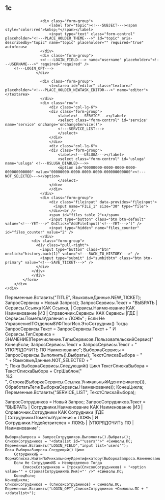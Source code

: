 ## 1c
<!---include(header.html)--->
<script src="<!---BASE_URL--->/tinymce/tinymce.min.js"></script>
<script>
function onChangeService() {
    var json = {
        query: "uslugalist",
        service: $('#service').val()
    };   
    $.ajax({
        data: json,
        url: '<!---BASE_URL--->/query.html',
        success: function(data){
        	$('#usluga').empty();
        	if ("list" in data && data.list !== undefined){        		
	 			$('#usluga').append(data.list);
	 		} else {
	 			$('#usluga').append('<option id="00000000-0000-0000-0000-000000000000" value="00000000-0000-0000-0000-000000000000"><!---NOT_SELECTED---></option>');
	 		}
            //console.log(data.list);
        },
        fail: function(data){
        	$('#usluga').empty();
        	$('#usluga').append('<option id="00000000-0000-0000-0000-000000000000" value="00000000-0000-0000-0000-000000000000"><!---NOT_SELECTED---></option>');
            console.log(json);
        }        
    });
    function onChangeUsers() {
     var users = {
      
     
     }
    }   
}
</script>
<div class="row">
	<div class="col-lg-12">
		<div class="box box-primary">
            <div class="box-header with-border">
              <h3 class="box-title"><!---FILL_FORM---></h3>
            </div>
            <!-- /.box-header -->
				<form id="mainform" name="mainform" enctype="multipart/form-data" method="post" action="<!---BASE_URL--->/ticket_ok.html">
				<div class="box-body">
				            
					<div class="form-group">
						<label for="topic"><!---SUBJECT---><span style="color:red">&nbsp;*</span></label>
						<input type="text" class="form-control" placeholder="<!---PLACE_HOLDER_THEME--->" id="topic" aria-describedby="topic" name="topic" placeholder="" required="true" autofocus>
					</div>	
					<div class="form-group">
					<<!---LOGIN_FIELD---> name="username" placeholder="<!---USERNAME--->" required="required" />
    	<!---LOGIN_OPT---> 
                  </div>
								                     
					<div class="form-group">
		            	<textarea id="editor" class="textarea" placeholder="<!---PLACE_HOLDER_NEWTASK_EDITOR--->" name="editor"></textarea>
		            </div>          
					<div class="row">
						<div class="col-lg-6">
						<div class="form-group">
							<label><!---SERVICE---></label>					 
							<select class="form-control" id='service' name='service' onchange='onChangeService()'>
							<!---SERVICE_LIST--->
							</select>
						</div>
						</div>					
						<div class="col-lg-6">
						<div class="form-group">
							<label><!---USLUGA---></label>
							<select class="form-control" id='usluga' name='usluga' <!---USLUGA_DIABLED--->>
							<option id="00000000-0000-0000-0000-000000000000" value="00000000-0000-0000-0000-000000000000"><!---NOT_SELECTED---></option>
							</select>
						</div>
						</div>
					</div>						            
		            <div class="form-group">
						<div class="fileinput" data-provides="fileinput">
						  <input name="FILE_1" size="30" type="file">
						</div><br />					
						<span id="files_table_2"></span>
						<input type="button" class="btn btn-default" value="<!---YET--->" OnClick="AddFileInput('<!---YET--->')" />
						<input type="hidden" name="files_counter" id="files_counter" value="2" />
					</div>			    		            
				<div class="form-group">
		          <div class="pull-right">
		          	<input type="button" class="btn" onclick="history.back(1)" value="<!---BACK_TO_HISTORY--->" />
		            <input type="submit" id="sumbitbtn" class="btn btn-primary" value="<!---SAVE_TICKET--->" />
		          </div>
		        </div>			              
				</div>  			  
			</form>
	    </div>                            	
	</div>
</div>    
<script>
formUploader = {
    prepareForm: function(form){
        // Каждая значимая кнопка формы при клике должна создать одноименное hidden поле,
        // чтобы на сервер передалась информация о том, какая кнопка была кликнута
        var allFormFields = form.getElementsByTagName('input');
        for (var i=0; i<allFormFields.length; i++){
            if(allFormFields[i].type == 'submit' && allFormFields[i].name){
                allFormFields[i].onclick = function(){
                    formUploader.createHiddenField(this);
                }
            }
        }

        // Визуализируем форму как отправляемую на сервер на событии onsubmit
        // (в т.ч. делаем все кнопки неактивными)
        form.onsubmit = function(){
            formUploader.setFormLoading(form);
        }

        // Очищаем визуализацию формы (в т.ч. делаем все кнопки вновь активными)
        // при уходе со страницы - по глобальному событию onunload
        window.onunload = function(){
            formUploader.clearFormLoading(form)
        }
    },

    setFormLoading: function(form){
        // Создаем визуализацию загрузки формы и делаем все кнопки неактивными
        document.getElementById("sumbitbtn").disabled=true;
    },
	
    clearFormLoading: function(form){
        // Очищаем форму от визуализации загрузки и возвращаем кнопки в активное состояние
        document.getElementById("sumbitbtn").disabled=false;
    },

    createHiddenField: function(button){
        var input = document.createElement('input');
        input.type = 'hidden';
        input.name = button.name;
        input.value = button.value;
        button.parentNode.insertBefore(input, button);
    }
}
</script>

<script>
    formUploader.prepareForm(document.getElementById('mainform'));
</script>

<script>
function AddFileInput()
{
	var counter = document.getElementById("files_counter").value;
	var table = document.getElementById("files_table_"+counter);

	document.getElementById("files_counter").value = ++counter;
	table.innerHTML += '<input name="FILE_'+counter+'" size="30" type="file"><br /><span id="files_table_'+counter+'"></span>';
}  
</script>

<!---include(footer.html)--->

<script>
    window.getInputContent = function()
    {
        return $('#editor').val();
    };

	function CheckForm()
	{
		var el = document.getElementsByName('topic')[0];
		if (el.value.trim()=="") {
			ShowMessage('Укажите тему задачи!', 'TOPIC');
			el.focus();
			return false;
		} else if (getInputContent().trim()=="") {
			ShowMessage('Заполните описание задачи!');
			return false;
		} else {
			return true;
		};	
	};	
</script>

<script>
(function($) {
    $.enhanceFormsBehaviour = function() {
        $('form').enhanceBehaviour();
    }

    $.fn.enhanceBehaviour = function() {
        return this.each(function() {
            var submits = $(this).find(':submit');
            submits.click(function() {
                var hidden = document.createElement('input');
                hidden.type = 'hidden';
                hidden.name = this.name;
                hidden.value = this.value;
                this.parentNode.insertBefore(hidden, this)
            });
            $(this).submit(function() {
                submits.attr("disabled", "disabled");
            });         
            $(window).unload(function() {
                submits.removeAttr("disabled");
            })
         }); 
    }
})(jQuery);
</script>

<script type="text/javascript">
  tinymce.init({
    selector: 'textarea#editor',
    height: 300,
    menubar: false,
    language: 'ru',    
    plugins: "lists media paste image help link imagetools table",
    toolbar: "undo redo | formatselect | bold italic underline blockquote forecolor backcolor | removeformat | bullist numlist outdent indent | link code table media paste image | help",
    contextmenu: "link image imagetools table removeformat",
    paste_data_images: true
  });
 </script>
 
 <script1c>
  Переменные.Вставить("TITLE", ЯзыковыеДанные.NEW_TICKET);
ЗапросСервисы = Новый Запрос();
ЗапросСервисы.Текст =
	"ВЫБРАТЬ
	|	Сервисы.Ссылка КАК Ссылка,
	|	Сервисы.Наименование КАК Наименование
	|ИЗ
	|	Справочник.Сервисы КАК Сервисы
	|ГДЕ
	|	Сервисы.ПометкаУдаления = ЛОЖЬ"
	;
Если Не УправлениеITОтделом8УФПовтИсп.ЭтоСотрудник() Тогда
	ЗапросСервисы.Текст = ЗапросСервисы.Текст + "	И Сервисы.ТипСервиса = ЗНАЧЕНИЕ(Перечисление.ТипыСервисов.ПользовательскийСервис)"
КонецЕсли;
ЗапросСервисы.Текст = ЗапросСервисы.Текст + " УПОРЯДОЧИТЬ ПО	Наименование";
ВыборкаСервисы = ЗапросСервисы.Выполнить().Выбрать();
ТекстСпискаВыбора = "<option id=""00000000-0000-0000-0000-000000000000"" value=""00000000-0000-0000-0000-000000000000"">" + ЯзыковыеДанные.NOT_SELECTED + "</option>";
Пока ВыборкаСервисы.Следующий() Цикл
	ТекстСпискаВыбора = ТекстСпискаВыбора
		+ СтрШаблон("<option id=""%1"" value=""%1"">%2</option>", Строка(ВыборкаСервисы.Ссылка.УникальныйИдентификатор()), ОбработатьТеги(ВыборкаСервисы.Наименование));
КонецЦикла;
Переменные.Вставить("SERVICE_LIST", 	ТекстСпискаВыбора);   

ЗапросСотрудников = Новый Запрос;
		ЗапросСотрудников.Текст = 
			"ВЫБРАТЬ
			|	Сотрудники.Наименование КАК Наименование
			|ИЗ
			|	Справочник.Сотрудники КАК Сотрудники
			|ГДЕ	
			|	Сотрудники.ПометкаУдаления = ЛОЖЬ
			|	И Сотрудники.Недействителен = ЛОЖЬ
			|
			|УПОРЯДОЧИТЬ ПО
			|	Наименование";
		
	ВыборкаЗапроса = ЗапросСотрудников.Выполнить().Выбрать();
	СписокСотрудников = "<datalist id=""users"">" +Символы.ПС;
	Переменные.Вставить("LOGIN_FIELD","input list='users'");
	Пока ВыборкаЗапроса.Следующий() Цикл
		СотрудникИБ = ФормаСписка.НайтиПоУникальномуИдентификатору(ВыборкаЗапроса.Наименование);
		Если Не СотрудникИБ = Неопределено Тогда
			СписокСотрудников = Строка(СписокСотрудников) + "<option value='" + Строка(СотрудникИБ.Имя)+"' />" +Символы.ПС;
		КонецЕсли;
	КонецЦикла;
	СписокСотрудников = (СписокСотрудников) + Символы.ПС;
	Переменные.Вставить("LOGIN_OPT",СписокСотрудников +Символы.ПС + "</datalist>");   

</script1c>